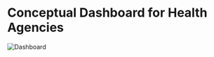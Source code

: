 # Conceptual Dashboard for Health Agencies
![Dashboard](https://github.com/mikhaildmitrienko/VaccineDiary/blob/main/Dashboard.png)
